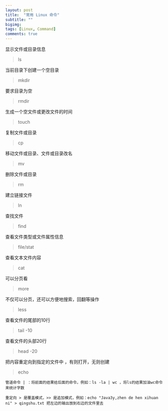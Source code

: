 ```yaml
---
layout: post
title:  "常用 Linux 命令"
subtitle: ""
bigimg: 
tags: [Linux, Command]
comments: true
---
```


显示文件或目录信息
> ls

当前目录下创建一个空目录
> mkdir

要求目录为空
> rmdir

生成一个空文件或更改文件的时间
> touch

复制文件或目录
> cp

移动文件或目录、文件或目录改名
> mv

删除文件或目录
> rm

建立链接文件
> ln

查找文件
> find

查看文件类型或文件属性信息
> file/stat

查看文本文件内容
> cat

可以分页看
> more

不仅可以分页，还可以方便地搜索，回翻等操作
> less

查看文件的尾部的10行
> tail -10

查看文件的头部20行
> head -20

把内容重定向到指定的文件中 ，有则打开，无则创建
> echo 


    管道命令 | ：将前面的结果给后面的命令，例如：ls -la | wc ，将ls的结果加油wc命令来统计字数

    重定向 > 是覆盖模式，>> 是追加模式，例如：echo "Java3y,zhen de hen xihuan ni" > qingshu.txt 把左边的输出放到右边的文件里去

